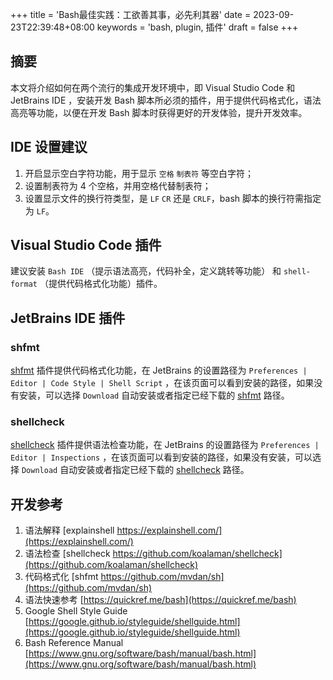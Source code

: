 +++
title = 'Bash最佳实践：工欲善其事，必先利其器'
date = 2023-09-23T22:39:48+08:00
keywords = 'bash, plugin, 插件'
draft = false
+++

## 摘要

本文将介绍如何在两个流行的集成开发环境中，即 Visual Studio Code 和 JetBrains IDE ，安装开发 Bash 脚本所必须的插件，用于提供代码格式化，语法高亮等功能，以便在开发 Bash 脚本时获得更好的开发体验，提升开发效率。

## IDE 设置建议

1. 开启显示空白字符功能，用于显示 `空格` `制表符` 等空白字符；
2. 设置制表符为 4 个空格，并用空格代替制表符；
3. 设置显示文件的换行符类型，是 `LF` `CR` 还是 `CRLF`，bash 脚本的换行符需指定为 `LF`。

## Visual Studio Code 插件

建议安装 `Bash IDE` （提示语法高亮，代码补全，定义跳转等功能） 和 `shell-format` （提供代码格式化功能）插件。

## JetBrains IDE 插件

### shfmt

[shfmt](https://github.com/mvdan/sh) 插件提供代码格式化功能，在 JetBrains 的设置路径为 `Preferences | Editor | Code Style | Shell Script` ，在该页面可以看到安装的路径，如果没有安装，可以选择 `Download` 自动安装或者指定已经下载的 [shfmt](https://github.com/mvdan/sh/releases) 路径。

### shellcheck

[shellcheck](https://github.com/koalaman/shellcheck) 插件提供语法检查功能，在 JetBrains 的设置路径为 `Preferences | Editor | Inspections` ，在该页面可以看到安装的路径，如果没有安装，可以选择 `Download` 自动安装或者指定已经下载的 [shellcheck](https://github.com/koalaman/shellcheck/releases) 路径。


## 开发参考

1. 语法解释 [explainshell https://explainshell.com/](https://explainshell.com/)
2. 语法检查 [shellcheck https://github.com/koalaman/shellcheck](https://github.com/koalaman/shellcheck)
3. 代码格式化 [shfmt https://github.com/mvdan/sh](https://github.com/mvdan/sh)
4. 语法快速参考 [https://quickref.me/bash](https://quickref.me/bash)
5. Google Shell Style Guide [https://google.github.io/styleguide/shellguide.html](https://google.github.io/styleguide/shellguide.html)
6. Bash Reference Manual [https://www.gnu.org/software/bash/manual/bash.html](https://www.gnu.org/software/bash/manual/bash.html)

